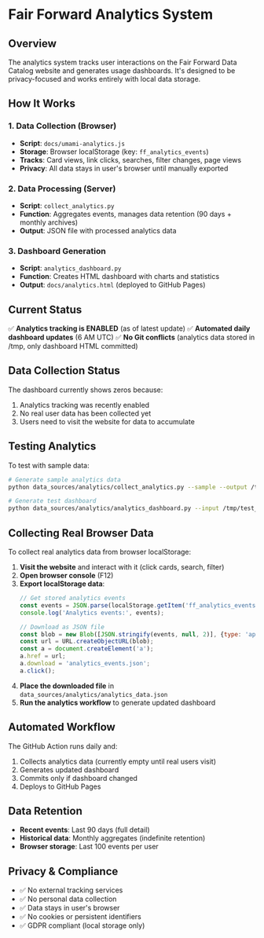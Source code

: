 # Fair Forward Analytics System

## Overview
The analytics system tracks user interactions on the Fair Forward Data Catalog website and generates usage dashboards. It's designed to be privacy-focused and works entirely with local data storage.

## How It Works

### 1. Data Collection (Browser)
- **Script**: `docs/umami-analytics.js`
- **Storage**: Browser localStorage (key: `ff_analytics_events`)
- **Tracks**: Card views, link clicks, searches, filter changes, page views
- **Privacy**: All data stays in user's browser until manually exported

### 2. Data Processing (Server)
- **Script**: `collect_analytics.py`
- **Function**: Aggregates events, manages data retention (90 days + monthly archives)
- **Output**: JSON file with processed analytics data

### 3. Dashboard Generation
- **Script**: `analytics_dashboard.py`
- **Function**: Creates HTML dashboard with charts and statistics
- **Output**: `docs/analytics.html` (deployed to GitHub Pages)

## Current Status

✅ **Analytics tracking is ENABLED** (as of latest update)
✅ **Automated daily dashboard updates** (6 AM UTC)
✅ **No Git conflicts** (analytics data stored in /tmp, only dashboard HTML committed)

## Data Collection Status

The dashboard currently shows zeros because:
1. Analytics tracking was recently enabled
2. No real user data has been collected yet
3. Users need to visit the website for data to accumulate

## Testing Analytics

To test with sample data:
```bash
# Generate sample analytics data
python data_sources/analytics/collect_analytics.py --sample --output /tmp/test_analytics.json

# Generate test dashboard
python data_sources/analytics/analytics_dashboard.py --input /tmp/test_analytics.json --output /tmp/test_dashboard.html
```

## Collecting Real Browser Data

To collect real analytics data from browser localStorage:

1. **Visit the website** and interact with it (click cards, search, filter)
2. **Open browser console** (F12)
3. **Export localStorage data**:
   ```javascript
   // Get stored analytics events
   const events = JSON.parse(localStorage.getItem('ff_analytics_events') || '[]');
   console.log('Analytics events:', events);
   
   // Download as JSON file
   const blob = new Blob([JSON.stringify(events, null, 2)], {type: 'application/json'});
   const url = URL.createObjectURL(blob);
   const a = document.createElement('a');
   a.href = url;
   a.download = 'analytics_events.json';
   a.click();
   ```
4. **Place the downloaded file** in `data_sources/analytics/analytics_data.json`
5. **Run the analytics workflow** to generate updated dashboard

## Automated Workflow

The GitHub Action runs daily and:
1. Collects analytics data (currently empty until real users visit)
2. Generates updated dashboard
3. Commits only if dashboard changed
4. Deploys to GitHub Pages

## Data Retention

- **Recent events**: Last 90 days (full detail)
- **Historical data**: Monthly aggregates (indefinite retention)
- **Browser storage**: Last 100 events per user

## Privacy & Compliance

- ✅ No external tracking services
- ✅ No personal data collection
- ✅ Data stays in user's browser
- ✅ No cookies or persistent identifiers
- ✅ GDPR compliant (local storage only) 